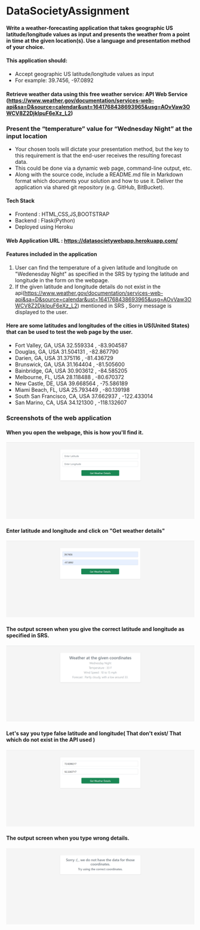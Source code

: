 # DataSocietyAssignment

#### Write a weather-forecasting application that takes geographic US latitude/longitude values as input and presents the weather from a point in time at the given location(s). Use a language and presentation method of your choice.

#### This application should:
- Accept geographic US latitude/longitude values as input
- For example: 39.7456, -97.0892

#### Retrieve weather data using this free weather service: API Web Service (https://www.weather.gov/documentation/services-web-api&sa=D&source=calendar&ust=1641768438693965&usg=AOvVaw3OWCV8Z2DjkIpuF6eXz_L2)

### Present the “temperature” value for “Wednesday Night” at the input location

- Your chosen tools will dictate your presentation method, but the key to this requirement is that the end-user receives the resulting forecast data. 
- This could be done via a dynamic web page, command-line output, etc.
- Along with the source code, include a README.md file in Markdown format which documents your solution and how to use it. Deliver the application via shared git repository (e.g. GitHub, BitBucket).

#### Tech Stack 
- Frontend : HTML,CSS,JS,BOOTSTRAP
- Backend : Flask(Python)
- Deployed using Heroku

#### Web Application URL : https://datasocietywebapp.herokuapp.com/

#### Features included in the application

1) User can find the temperature of a given latitude and longitude on "Wedenesday Night" as specified in the SRS by typing the latitude and longitude in the form on the webpage.
3) If the given latitude and longitude details do not exist in the api(https://www.weather.gov/documentation/services-web-api&sa=D&source=calendar&ust=1641768438693965&usg=AOvVaw3OWCV8Z2DjkIpuF6eXz_L2) mentioned in SRS , Sorry message is displayed to the user.

#### Here are some latitudes and longitudes of the cities in US(United States) that can be used to test the web page by the user.

- Fort Valley, GA, USA              32.559334 , -83.904587
- Douglas, GA, USA                  31.504131 , -82.867790
- Darien, GA, USA                   31.375116 , -81.436729
- Brunswick, GA, USA                31.164404 , -81.505600
- Bainbridge, GA, USA               30.903612 , -84.585205
- Melbourne, FL, USA                28.118488 , -80.670372
- New Castle, DE, USA               39.668564 , -75.586189
- Miami Beach, FL, USA              25.793449 , -80.139198
- South San Francisco, CA, USA      37.662937 , -122.433014
- San Marino, CA, USA               34.121300 , -118.132607

### Screenshots of the web application

#### When you open the webpage, this is how you'll find it.

![firstpage](/images/firstpage.PNG)

#### Enter latitude and longitude and click on "Get weather details"

![secondpage](/images/secondpage.PNG)

#### The output screen when you give the correct latitude and longitude as specified in SRS.

![thirdpage](/images/thirdpage.PNG)

#### Let's say you type false latitude and longitude( That don't exist/ That which do not exist in the API used )

![wrong details](/images/wrongdetails.PNG)

#### The output screen when you type wrong details.

![ifwrong](/images/ifwrong.PNG)



